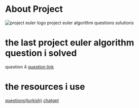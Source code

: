 # About Project
![project euler logo](https://projecteuler.net/themes/logo_default.png)
project euler algorithm questions solutions
# the last project euler algorithm question i solved
question 4 [question link](https://projecteuler.net/problem=4)
# the resources i use
[questions(turkish)](https://muratcorlu.github.io/euler/)
[chatgpt](https://chat.openai.com/)
